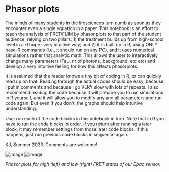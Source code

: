 # Phasor plots

The minds of many students in the lifesciences turn numb as soon as they encounter even a single equation in a paper. This notebook is an effort to teach the analysis of FRET/FLIM by phasor plots to that part of the student audience, relying on two pillars: 1) the treatment builds up from high-school level in a -I hope- very intuitive way; and 2) it is built up in R, using ONLY base-R commands (i.e., it should run on any PC), and it uses numerical simulations rather that analytic math. This allows the user to interactively change many parameters (Tau, nr of photons, background, etc etc) and develop a very intuitive feeling for how this affects phasorplots.

It is assumed that the reader knows a tiny bit of coding in R, or can quickly read up on that. Reading through the actual codes should be easy, because I put in comments and because I go VERY slow with lots of repeats. I also recommend reading the code because it will prepare you to run simulations in R yourself, and it will allow you to modify any and all parameters and run code again. But even if you don't, the graphs should help intuitive understanding.

Use: run each of the code blocks in this notebook in turn. Note that in R you have to run the code blocks in order. If you return after running a later block, it may remember settings from those later code blocks. If this happens, just run previous code blocks in sequence again.

KJ, Summer 2023. Comments are welcome!

![image](https://github.com/user-attachments/assets/2c53a36e-a256-4182-b63c-62d56a1d7be4) ![image](https://github.com/user-attachments/assets/7b84d247-b15b-4f3e-8c88-ef21a5f3b2be)

_Phasor plots for high (left) and low (right) FRET states of our Epac sensor._

